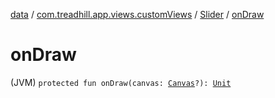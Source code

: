 [data](../../index.md) / [com.treadhill.app.views.customViews](../index.md) / [Slider](index.md) / [onDraw](./on-draw.md)

# onDraw

(JVM) `protected fun onDraw(canvas: `[`Canvas`](https://developer.android.com/reference/android/graphics/Canvas.html)`?): `[`Unit`](https://kotlinlang.org/api/latest/jvm/stdlib/kotlin/-unit/index.html)